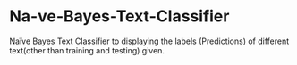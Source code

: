 # Na-ve-Bayes-Text-Classifier
Naïve Bayes Text Classifier to displaying the labels (Predictions) of different text(other than training  and testing) given. 
